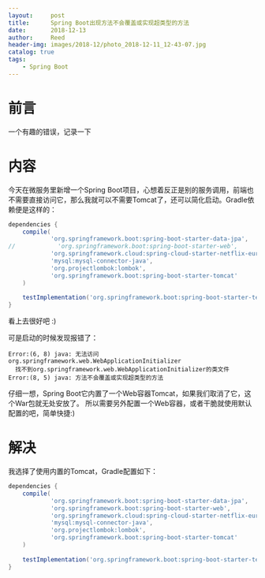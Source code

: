 ```yaml
---
layout:     post
title:      Spring Boot出现方法不会覆盖或实现超类型的方法
date:       2018-12-13
author:     Reed
header-img: images/2018-12/photo_2018-12-11_12-43-07.jpg
catalog: true
tags:
    - Spring Boot
---
```


# 前言
一个有趣的错误，记录一下

# 内容
今天在微服务里新增一个Spring Boot项目，心想着反正是别的服务调用，前端也不需要直接访问它，那么我就可以不需要Tomcat了，还可以简化启动。Gradle依赖便是这样的：
``` gradle
dependencies {
    compile(
            'org.springframework.boot:spring-boot-starter-data-jpa',
//            'org.springframework.boot:spring-boot-starter-web',
            'org.springframework.cloud:spring-cloud-starter-netflix-eureka-client',
            'mysql:mysql-connector-java',
            'org.projectlombok:lombok',
            'org.springframework.boot:spring-boot-starter-tomcat'
    )
    
    testImplementation('org.springframework.boot:spring-boot-starter-test')
}
```

看上去很好吧 :)

可是启动的时候发现报错了：
```
Error:(6, 8) java: 无法访问org.springframework.web.WebApplicationInitializer
  找不到org.springframework.web.WebApplicationInitializer的类文件
Error:(8, 5) java: 方法不会覆盖或实现超类型的方法
```
仔细一想，Spring Boot它内置了一个Web容器Tomcat，如果我们取消了它，这个War包就无处安放了。
所以需要另外配置一个Web容器，或者干脆就使用默认配置的吧，简单快捷:)

# 解决
我选择了使用内置的Tomcat，Gradle配置如下：
``` gradle
dependencies {
    compile(
            'org.springframework.boot:spring-boot-starter-data-jpa',
            'org.springframework.boot:spring-boot-starter-web',
            'org.springframework.cloud:spring-cloud-starter-netflix-eureka-client',
            'mysql:mysql-connector-java',
            'org.projectlombok:lombok',
            'org.springframework.boot:spring-boot-starter-tomcat'
    )
    
    testImplementation('org.springframework.boot:spring-boot-starter-test')
}
```
